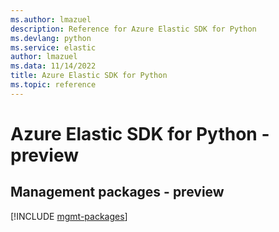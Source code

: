 ```yaml
---
ms.author: lmazuel
description: Reference for Azure Elastic SDK for Python
ms.devlang: python
ms.service: elastic
author: lmazuel
ms.data: 11/14/2022
title: Azure Elastic SDK for Python
ms.topic: reference
---
```

# Azure Elastic SDK for Python - preview

## Management packages - preview
[!INCLUDE [mgmt-packages](elastic-mgmt-index.md)]